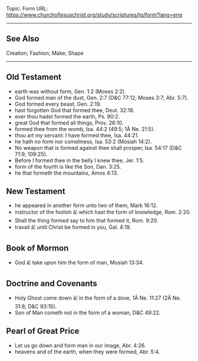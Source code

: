 Topic: Form
URL: https://www.churchofjesuschrist.org/study/scriptures/tg/form?lang=eng

---

## See Also

Creation; Fashion; Make; Shape

---

## Old Testament

- earth was without form, Gen. 1:2 (Moses 2:2).
- God formed man of the dust, Gen. 2:7 (D&C 77:12; Moses 3:7; Abr. 5:7).
- God formed every beast, Gen. 2:19.
- hast forgotten God that formed thee, Deut. 32:18.
- ever thou hadst formed the earth, Ps. 90:2.
- great God that formed all things, Prov. 26:10.
- formed thee from the womb, Isa. 44:2 (49:5; 1Â Ne. 21:5).
- thou art my servant: I have formed thee, Isa. 44:21.
- he hath no form nor comeliness, Isa. 53:2 (Mosiah 14:2).
- No weapon that is formed against thee shall prosper, Isa. 54:17 (D&C 71:9; 109:25).
- Before I formed thee in the belly I knew thee, Jer. 1:5.
- form of the fourth is like the Son, Dan. 3:25.
- he that formeth the mountains, Amos 4:13.

## New Testament

- he appeared in another form unto two of them, Mark 16:12.
- instructor of the foolish â¦ which hast the form of knowledge, Rom. 2:20.
- Shall the thing formed say to him that formed it, Rom. 9:20.
- travail â¦ until Christ be formed in you, Gal. 4:19.

## Book of Mormon

- God â¦ take upon him the form of man, Mosiah 13:34.

## Doctrine and Covenants

- Holy Ghost come down â¦ in the form of a dove, 1Â Ne. 11:27 (2Â Ne. 31:8; D&C 93:15).
- Son of Man cometh not in the form of a woman, D&C 49:22.

## Pearl of Great Price

- Let us go down and form man in our image, Abr. 4:26.
- heavens and of the earth, when they were formed, Abr. 5:4.

